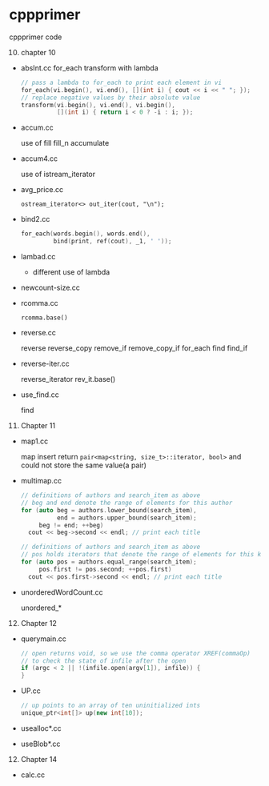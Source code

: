 cppprimer
=========

cppprimer code

10. chapter 10
   *    absInt.cc
        for_each transform with lambda

        ```C++
        // pass a lambda to for_each to print each element in vi
        for_each(vi.begin(), vi.end(), [](int i) { cout << i << " "; });
        // replace negative values by their absolute value
        transform(vi.begin(), vi.end(), vi.begin(),
                  [](int i) { return i < 0 ? -i : i; });
        ```

   *    accum.cc

        use of fill fill_n accumulate
   *    accum4.cc

        use of istream_iterator

   *    avg_price.cc 

        `ostream_iterator<> out_iter(cout, "\n");`

   *    bind2.cc

        ```C++
        for_each(words.begin(), words.end(),
                 bind(print, ref(cout), _1, ' '));
        ```

   *    lambad.cc

        - different use of lambda

   *    newcount-size.cc

   
   *    rcomma.cc

        ```
        rcomma.base()
        ```

   *    reverse.cc

        reverse reverse_copy remove_if remove_copy_if
        for_each find find_if

   *    reverse-iter.cc

        reverse_iterator rev_it.base()
   *    use_find.cc

        find

11. Chapter 11
   *    map1.cc

        map insert return `pair<map<string, size_t>::iterator, bool>`
        and could not store the same value(a pair)
  
   *    multimap.cc

        ```C++
        // definitions of authors and search_item as above
        // beg and end denote the range of elements for this author
        for (auto beg = authors.lower_bound(search_item),
                  end = authors.upper_bound(search_item);
             beg != end; ++beg)
          cout << beg->second << endl; // print each title

        // definitions of authors and search_item as above
        // pos holds iterators that denote the range of elements for this key
        for (auto pos = authors.equal_range(search_item);
             pos.first != pos.second; ++pos.first)
          cout << pos.first->second << endl; // print each title

        ```

   *    unorderedWordCount.cc

        unordered_*
12. Chapter 12
   *    querymain.cc

        ```C++
        // open returns void, so we use the comma operator XREF(commaOp)
        // to check the state of infile after the open
        if (argc < 2 || !(infile.open(argv[1]), infile)) {
        }
        ```
   *    UP.cc
        
        ```C++
        // up points to an array of ten uninitialized ints
        unique_ptr<int[]> up(new int[10]);
        ```
   *    usealloc*.cc


   *    useBlob*.cc
12. Chapter 14
   *    calc.cc
